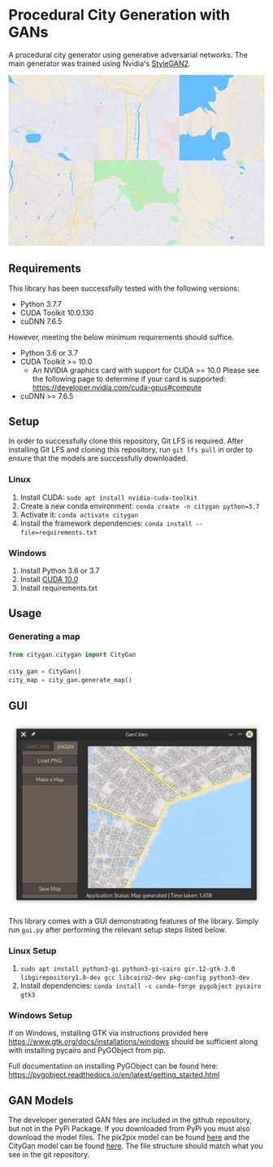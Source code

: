 # Procedural City Generation with GANs

A procedural city generator using generative adversarial networks. The main generator was trained using
Nvidia's [StyleGAN2](https://github.com/NVlabs/stylegan2).

![](screenshot/samples.png)

## Requirements

This library has been successfully tested with the following versions:
* Python 3.7.7
* CUDA Toolkit 10.0.130
* cuDNN 7.6.5

However, meeting the below minimum requirements should suffice.
* Python 3.6 or 3.7
* CUDA Toolkit >= 10.0
  * An NVIDIA graphics card with support for CUDA >= 10.0
  Please see the following page to determine if your card is supported:
  https://developer.nvidia.com/cuda-gpus#compute
* cuDNN >= 7.6.5

## Setup

In order to successfully clone this repository, Git LFS is required.
After installing Git LFS and cloning this repository, run `git lfs pull`
in order to ensure that the models are successfully downloaded.

### Linux
1. Install CUDA: `sudo apt install nvidia-cuda-toolkit`
2. Create a new conda environment: `conda create -n citygan python=3.7`
3. Activate it: `conda activate citygan`
4. Install the framework dependencies: `conda install --file=requirements.txt`

### Windows
1. Install Python 3.6 or 3.7
2. Install [CUDA 10.0](https://developer.nvidia.com/cuda-10.0-download-archive)
3. Install requirements.txt

## Usage

### Generating a map
```python
from citygan.citygan import CityGan 

city_gan = CityGan()
city_map = city_gan.generate_map()
```

## GUI
![Screenshot of GanCities UI](https://raw.githubusercontent.com/ProjectCity-Group/gan-cities/master/screenshot/gui.png)

This library comes with a GUI demonstrating features of the library. Simply run `gui.py` after performing the relevant setup steps listed below.

### Linux Setup

1. `sudo apt install python3-gi python3-gi-cairo gir.12-gtk-3.0 libgirepository1.0-dev gcc libcairo2-dev pkg-config python3-dev`
2. Install dependencies: `conda install -c conda-forge pygobject pycairo gtk3`


### Windows Setup
If on Windows, installing GTK via instructions provided here https://www.gtk.org/docs/installations/windows should be sufficient along with installing pycairo and PyGObject from pip.

Full documentation on installing PyGObject can be found here: https://pygobject.readthedocs.io/en/latest/getting_started.html

## GAN Models

The developer generated GAN files are included in the github repository, but not in the PyPi Package.
If you downloaded from PyPi you must also download the model files. The pix2pix model can be found [here](https://github.com/ProjectCity-Group/gan-cities/blob/master/citygan/models/pix2pix_citygen.h5?raw=true) and the CityGan model can be found [here](https://github.com/ProjectCity-Group/gan-cities/tree/master/citygan/models/citygan). The file structure should match what you see in the git repository.
